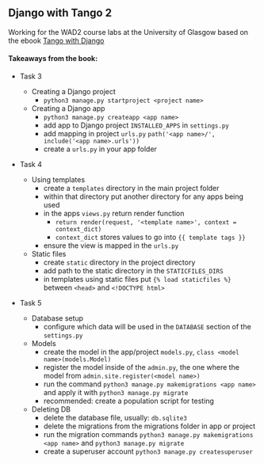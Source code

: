 ## Django with Tango 2

Working for the WAD2 course labs at the University of Glasgow based on the ebook [Tango with Django](https://www.tangowithdjango.com/)

#### Takeaways from the book:
* Task 3
  * Creating a Django project
    * ```python3 manage.py startproject <project name>```
  * Creating a Django app
    * ```python3 manage.py createapp <app name>```
    * add app to Django project ```INSTALLED_APPS``` in ```settings.py```
    * add mapping in project ```urls.py``` ```path('<app name>/', include('<app name>.urls'))```
    * create a ```urls.py``` in your app folder

* Task 4
  * Using templates
    * create a ```templates``` directory in the main project folder
    * within that directory put another directory for any apps being used
    * in the apps ```views.py``` return render function
      * ```return render(request, '<template name>', context = context_dict)```
      * ```context_dict``` stores values to go into ```{{ template tags }}```
    * ensure the view is mapped in the ```urls.py```
  * Static files
    * create ```static``` directory in the project directory
    * add path to the static directory in the ```STATICFILES_DIRS```
    * in templates using static files put ```{% load staticfiles %}``` between ```<head>``` and ```<!DOCTYPE html>```

* Task 5
  * Database setup
    * configure which data will be used in the ```DATABASE``` section of the ```settings.py```
  * Models
    * create the model in the app/project ```models.py```, ```class <model name>(models.Model)```
    * register the model inside of the ```admin.py```, the one where the model from ```admin.site.register(<model name>)```
    * run the command ```python3 manage.py makemigrations <app name>``` and apply it with ```python3 manage.py migrate```
    * recommended: create a population script for testing
  * Deleting DB
    * delete the database file, usually: ```db.sqlite3```
    * delete the migrations from the migrations folder in app or project
    * run the migration commands ```python3 manage.py makemigrations <app name>``` and ```python3 manage.py migrate```
    * create a superuser account ```python3 manage.py createsuperuser```
    
